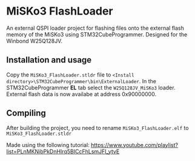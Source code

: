 # MiSKo3 FlashLoader
An external QSPI loader project for flashing files onto the external flash memory of the MiSKo3 using STM32CubeProgrammer.
Designed for the Winbond W25Q128JV.

## Installation and usage
Copy the `MiSKo3_FlashLoader.stldr` file to `<Install directory>\STM32CubeProgrammer\bin\ExternalLoader`.
In the STM32CubeProgrammer **EL** tab select the `W25Q128JV_MiSKo3` loader.
External flash data is now availabe at address 0x90000000.

## Compiling
After building the project, you need to rename `MiSKo3_FlashLoader.elf` to `MiSKo3_FlashLoader.stldr`

Made using the following tutorial:
https://www.youtube.com/playlist?list=PLnMKNibPkDnHIrq5BICcFhLsmJFI_ytvE

